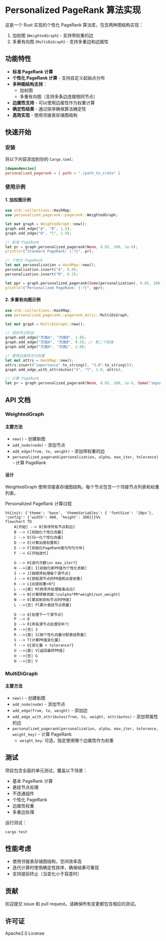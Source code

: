# Personalized PageRank 算法实现

这是一个 Rust 实现的个性化 PageRank 算法库，包含两种图结构实现：
1. 加权图 (`WeightedGraph`) - 支持带权重的边
2. 多重有向图 (`MultiDiGraph`) - 支持多重边和边属性

## 功能特性

- **标准 PageRank 计算**
- **个性化 PageRank 计算** - 支持自定义起始点分布
- **多种图结构支持**：
  - 加权图
  - 多重有向图（支持多条边连接相同节点）
- **边属性支持** - 可以使用边属性作为权重计算
- **确定性结果** - 通过排序确保算法确定性
- **高效实现** - 使用邻接表存储图结构

## 快速开始

### 安装

将以下内容添加到你的 `Cargo.toml`:

```toml
[dependencies]
personalized_pagerank = { path = "./path_to_crate" }
```

### 使用示例

#### 1. 加权图示例

```rust
use std::collections::HashMap;
use personalized_pagerank::pagerank::WeightedGraph;

let mut graph = WeightedGraph::new();
graph.add_edge("A", "B", 1.5);
graph.add_edge("B", "C", 2.0);

// 标准 PageRank
let pr = graph.personalized_pagerank(None, 0.85, 100, 1e-6);
println!("Standard PageRank: {:?}", pr);

// 个性化 PageRank
let mut personalization = HashMap::new();
personalization.insert("A", 0.8);
personalization.insert("B", 0.2);

let ppr = graph.personalized_pagerank(Some(personalization), 0.85, 100, 1e-6);
println!("Personalized PageRank: {:?}", ppr);
```

#### 2. 多重有向图示例

```rust
use std::collections::HashMap;
use personalized_pagerank::pagerank_multi::MultiDiGraph;

let mut graph = MultiDiGraph::new();

// 添加节点和边
graph.add_edge("页面A", "页面B", 1.0);
graph.add_edge("页面A", "页面B", 0.5); // 第二个链接
graph.add_edge("页面A", "页面C", 2.0);

// 使用边属性作为权重
let mut attrs = HashMap::new();
attrs.insert("importance".to_string(), "3.0".to_string());
graph.add_edge_with_attributes("X", "Y", 1.0, attrs);

// 计算 PageRank
let pr = graph.personalized_pagerank(None, 0.85, 100, 1e-6, Some("importance"));
```

## API 文档

### WeightedGraph

#### 主要方法

- `new()` - 创建新图
- `add_node(node)` - 添加节点
- `add_edge(from, to, weight)` - 添加带权重的边
- `personalized_pagerank(personalization, alpha, max_iter, tolerance)` - 计算 PageRank

#### 设计
WeightedGraph 使用邻接表存储图结构，每个节点包含一个邻接节点列表和权重列表。

Personalized PageRank 计算过程
``` mermaid
%%{init: {'theme': 'base', 'themeVariables': { 'fontSize': '10px'}, 'config': {'width': 400, 'height': 300}}}%%
flowchart TD
    A[开始] --> B[排序所有节点和边]
    B --> C[初始化个性化向量]
    C --> D[归一化个性化向量]
    D --> E[计算出度权重和]
    E --> F[初始化PageRank值为均匀分布]
    F --> G[开始迭代]
    
    G --> H{迭代次数\n< max_iter?}
    H -->|是| I[初始化新PR值为个性化贡献]
    I --> J[按顺序处理每个源节点]
    J --> K[获取源节点的PR值和出度权重]
    K --> L{出度权重>0?}
    L -->|是| M[排序并处理每条出边]
    M --> N[计算转移贡献:\nalpha*PR*weight/out_weight]
    N --> O[累加到目标节点的PR值]
    L -->|否| P[累计悬挂节点质量]
    
    O --> Q[处理下一个源节点]
    P --> Q
    Q --> R[所有源节点处理完毕?]
    R -->|否| J
    R -->|是| S[按个性化向量分配悬挂质量]
    S --> T[计算PR值变化量]
    T --> U{变化量 < tolerance?}
    U -->|是| V[返回最终PR值]
    U -->|否| G
    H -->|否| V
```

### MultiDiGraph

#### 主要方法

- `new()` - 创建新图
- `add_node(node)` - 添加节点
- `add_edge(from, to, weight)` - 添加边
- `add_edge_with_attributes(from, to, weight, attributes)` - 添加带属性的边
- `personalized_pagerank(personalization, alpha, max_iter, tolerance, weight_key)` - 计算 PageRank
  - `weight_key`: 可选，指定使用哪个边属性作为权重

## 测试

项目包含全面的单元测试，覆盖以下场景：

- 基本 PageRank 计算
- 悬挂节点处理
- 不连通组件
- 个性化 PageRank
- 边属性权重
- 多重边处理

运行测试：

```bash
cargo test
```

## 性能考虑

- 使用邻接表存储图结构，空间效率高
- 迭代计算时使用确定性排序，确保结果可重现
- 支持提前终止（当变化小于容差时）

## 贡献

欢迎提交 issue 和 pull request。请确保所有变更都包含相应的测试。

## 许可证

Apache2.0 License
